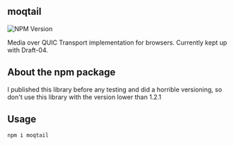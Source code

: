 ## moqtail
![NPM Version](https://img.shields.io/npm/v/moqtail)

Media over QUIC Transport implementation for browsers. Currently kept up with Draft-04.

## About the npm package
I published this library before any testing and did a horrible versioning, so don't use this library with the version lower than 1.2.1

## Usage
```
npm i moqtail
```
